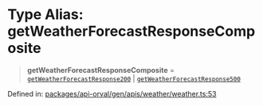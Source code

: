 # Type Alias: getWeatherForecastResponseComposite

> **getWeatherForecastResponseComposite** = [`getWeatherForecastResponse200`](getWeatherForecastResponse200.md) \| [`getWeatherForecastResponse500`](getWeatherForecastResponse500.md)

Defined in: [packages/api-orval/gen/apis/weather/weather.ts:53](https://github.com/the-inconvenience-store/mono-example/blob/d567288f2dff3ffa4a2fdf7eb46acac0b7cd0929/packages/api-orval/gen/apis/weather/weather.ts#L53)
